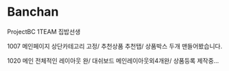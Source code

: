 # Banchan
ProjectBC
1TEAM 집밥선생 


1007
메인페이지 상단카테고리 고정/ 추천상품 추천탭/ 상품박스 두개 맨들어봤습니다.



1020
메인 전체적인 레이아웃 완/ 대쉬보드 메인레이아웃외4개완/ 상품등록 제작중...
